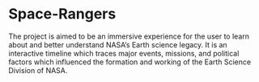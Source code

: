 # Space-Rangers
The project is aimed to be an immersive experience for the user to learn about and better understand NASA’s Earth science legacy. It is an interactive timeline which traces major events, missions, and political factors which influenced the formation and working of the Earth Science Division of NASA.
